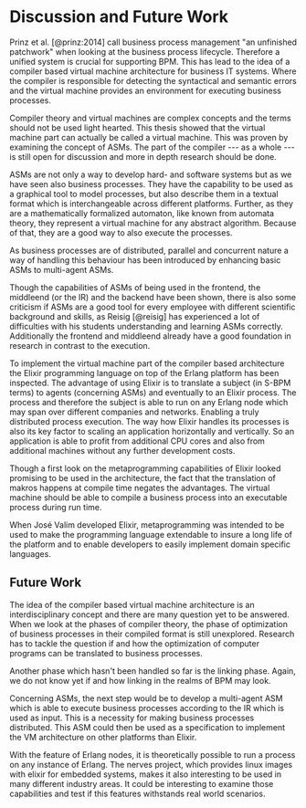 # Discussion and Future Work

Prinz et al. [@prinz:2014] call business process management "an unfinished
patchwork" when looking at the business process lifecycle. Therefore a unified system is crucial for supporting BPM.
This has lead to the idea of a compiler based virtual machine architecture for
business IT systems. Where the compiler is responsible for detecting the
syntactical and semantic errors and the virtual machine provides an environment for
executing business processes.

Compiler theory and virtual machines are complex concepts and the terms should
not be used light hearted. This thesis showed that the virtual machine part
can actually be called a virtual machine. This was proven by examining the concept
of ASMs. The part of the compiler --- as a whole --- is still open for discussion
and more in depth research should be done.

ASMs are not only a way to develop hard- and software systems
but as we have seen also business processes. They have the capability
to be used as a graphical tool to model processes, but also describe them
in a textual format which is interchangeable across different platforms.
Further, as they are a mathematically formalized automaton, like known from
automata theory, they represent a virtual machine for any abstract algorithm.
Because of that, they are a good way to also execute the processes.

As business processes are of distributed, parallel and concurrent nature 
a way of handling this behaviour has been introduced by enhancing basic 
ASMs to multi-agent ASMs. 

Though the capabilities of ASMs of being used in the frontend, the middleend (or the IR)
and the backend have been shown, there is also some criticism if ASMs
are a good tool for every employee with different scientific background
and skills, as Reisig [@reisig] has experienced a lot of difficulties with his
students understanding and learning ASMs correctly.
Additionally the frontend and middleend already have a good foundation in research
in contrast to the execution.

To implement the virtual machine part of the compiler based architecture
the Elixir programming language on top of the Erlang platform has been inspected.
The advantage of using Elixir is to translate a subject (in S-BPM terms) to 
agents (concerning ASMs) and eventually to an Elixir process. 
The process and therefore the subject is able to run on any Erlang node which
may span over different companies and networks. Enabling a truly distributed
process execution.
The way how Elixir handles its processes is also its key factor to scaling
an application horizontally and vertically. So an application is able to 
profit from additional CPU cores and also from additional machines
without any further development costs.

Though a first look on the metaprogramming capabilities of Elixir looked promising
to be used in the architecture, the fact that the translation of makros happens
at compile time negates the advantages. The virtual machine should be able
to compile a business process into an executable process during run time.

When José Valim developed Elixir, metaprogramming
was intended to be used to make the programming language extendable to insure
a long life of the platform and to enable developers to easily implement
domain specific languages.

## Future Work

The idea of the compiler based virtual machine architecture is an interdisciplinary
concept and there are many question yet to be answered. When we look at the phases
of compiler theory, the phase of optimization of business processes in their compiled
format is still unexplored. Research has to tackle the question if and how the
optimization of computer programs can be translated to business processes.

Another phase which hasn't been handled so far is the linking phase. Again, 
we do not know yet if and how linking in the realms of BPM may look.

Concerning ASMs, the next step would be to develop a multi-agent ASM which is able to
execute business processes according to the IR which is used as input. This is a 
necessity for making business processes distributed. This ASM could then be used as
a specification to implement the VM architecture on other platforms than Elixir.

With the feature of Erlang nodes, it is theoretically possible to run a process
on any instance of Erlang. The nerves project, which provides linux images with
elixir for embedded systems, makes it also interesting to be used in many
different industry areas. It could be interesting to examine those capabilities
and test if this features withstands real world scenarios.


